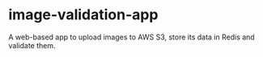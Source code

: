 # image-validation-app
A web-based app to upload images to AWS S3, store its data in Redis and validate them.
